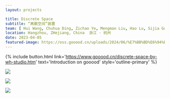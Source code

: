 ```yaml
---
layout: projects

title: Discrete Space
subtitle: “离散空间”装置
team: [ Hui Wang, Chuhua Ding, Zichao Ye, Mengman Liu, Hao Lu, Sijia Gu, and other workshop members ]
location: Hangzhou, ZHejiang, China  浙江 · 杭州
date: 2023-04-05
featured-image: https://oss.gooood.cn/uploads/2024/06/%E7%BB%BD%E6%94%BE%EF%BC%9A%E6%97%A0%E5%B0%BD%E7%9A%84%E4%B8%96%E7%95%8C-%C2%A9%E6%B7%B1%E5%9C%B3%E5%B8%82%E6%9C%AC%E6%9C%AB%E5%A0%82%E6%96%87%E5%8C%96%E4%BC%A0%E6%92%AD%E6%9C%89%E9%99%90%E5%85%AC%E5%8F%B8-960x713.jpg
---
```


{% include button.html link='https://www.gooood.cn/discrete-space-by-wh-studio.htm' text='Introduction on gooood' style='outline-primary' %}

![](https://oss.gooood.cn/uploads/2024/06/%E8%86%A8%E8%83%80-%E5%B1%95%E5%BC%80-%C2%A9%E6%B7%B1%E5%9C%B3%E5%B8%82%E6%9C%AC%E6%9C%AB%E5%A0%82%E6%96%87%E5%8C%96%E4%BC%A0%E6%92%AD%E6%9C%89%E9%99%90%E5%85%AC%E5%8F%B8-960x1288.jpg)

![](https://oss.gooood.cn/uploads/2024/06/%E7%BB%BD%E6%94%BE%EF%BC%9A%E6%97%A0%E5%B0%BD%E7%9A%84%E4%B8%96%E7%95%8C-%C2%A9%E6%B7%B1%E5%9C%B3%E5%B8%82%E6%9C%AC%E6%9C%AB%E5%A0%82%E6%96%87%E5%8C%96%E4%BC%A0%E6%92%AD%E6%9C%89%E9%99%90%E5%85%AC%E5%8F%B8-960x713.jpg)

![](https://oss.gooood.cn/uploads/2024/06/%E8%BF%9E%E7%BB%AD%E4%B8%8E%E7%A6%BB%E6%95%A3-%C2%A9%E6%B7%B1%E5%9C%B3%E5%B8%82%E6%9C%AC%E6%9C%AB%E5%A0%82%E6%96%87%E5%8C%96%E4%BC%A0%E6%92%AD%E6%9C%89%E9%99%90%E5%85%AC%E5%8F%B8-960x361.jpg)
